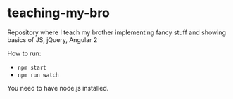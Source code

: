 # teaching-my-bro

Repository where I teach my brother implementing fancy stuff and showing basics of JS, jQuery, Angular 2

How to run:
* `npm start`
* `npm run watch`

You need to have node.js installed.
